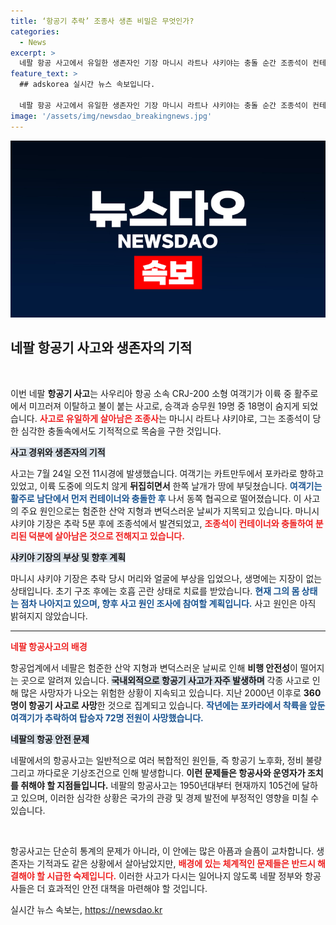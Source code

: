 ```yaml
---
title: ‘항공기 추락’ 조종사 생존 비밀은 무엇인가?
categories:
  - News
excerpt: >
  네팔 항공 사고에서 유일한 생존자인 기장 마니시 라트나 샤키야는 충돌 순간 조종석이 컨테이너에 끼이며 기적적으로 목숨을 건졌다. 이번 사고로 19명 중 18명이 사망했으며, 샤키야 기장은 현재 회복 중이다.
feature_text: >
  ## adskorea 실시간 뉴스 속보입니다.

  네팔 항공 사고에서 유일한 생존자인 기장 마니시 라트나 샤키야는 충돌 순간 조종석이 컨테이너에 끼이며 기적적으로 목숨을 건졌다. 이번 사고로 19명 중 18명이 사망했으며, 샤키야 기장은 현재 회복 중이다.
image: '/assets/img/newsdao_breakingnews.jpg'
---
```


<p><img src="/assets/img/newsdao_breakingnews.jpg" alt="adskorea 속보" /></p>

<h2 data-ke-size="size26">네팔 항공기 사고와 생존자의 기적</h2>

<p data-ke-size="size16">&nbsp;</p>

<p>이번 네팔 <b>항공기 사고</b>는 사우리아 항공 소속 CRJ-200 소형 여객기가 이륙 중 활주로에서 미끄러져 이탈하고 불이 붙는 사고로, 승객과 승무원 19명 중 18명이 숨지게 되었습니다. <b><span style="color: #ee2323;">사고로 유일하게 살아남은 조종사</span></b>는 마니시 라트나 샤키야로, 그는 조종석이 당한 심각한 충돌속에서도 기적적으로 목숨을 구한 것입니다.</p>

<p><b><span style="background-color: #21538527;">사고 경위와 생존자의 기적</span></b> </p>

<p>사고는 7월 24일 오전 11시경에 발생했습니다. 여객기는 카트만두에서 포카라로 향하고 있었고, 이륙 도중에 의도치 않게 <b>뒤집히면서</b> 한쪽 날개가 땅에 부딪쳤습니다. <b><span style="color: #1a5490;">여객기는 활주로 남단에서 먼저 컨테이너와 충돌한 후</span></b> 나서 동쪽 협곡으로 떨어졌습니다. 이 사고의 주요 원인으로는 험준한 산악 지형과 변덕스러운 날씨가 지목되고 있습니다. 마니시 샤키야 기장은 추락 5분 후에 조종석에서 발견되었고, <b><span style="color: #ee2323;">조종석이 컨테이너와 충돌하여 분리된 덕분에 살아남은 것으로 전해지고 있습니다.</span></b></p>

<p><b><span style="background-color: #21538527;">샤키야 기장의 부상 및 향후 계획</span></b> </p>

<p>마니시 샤키야 기장은 추락 당시 머리와 얼굴에 부상을 입었으나, 생명에는 지장이 없는 상태입니다. 초기 구조 후에는 호흡 곤란 상태로 치료를 받았습니다. <b><span style="color: #1a5490;">현재 그의 몸 상태는 점차 나아지고 있으며, 향후 사고 원인 조사에 참여할 계획입니다.</span></b> 사고 원인은 아직 밝혀지지 않았습니다.</p>

<hr>

<p><b><span style="color: #ee2323;">네팔 항공사고의 배경</span></b></p>

<p>항공업계에서 네팔은 험준한 산악 지형과 변덕스러운 날씨로 인해 <b>비행 안전성</b>이 떨어지는 곳으로 알려져 있습니다. <b><span style="background-color: #21538527;">국내외적으로 항공기 사고가 자주 발생하며</span></b> 각종 사고로 인해 많은 사망자가 나오는 위험한 상황이 지속되고 있습니다. 지난 2000년 이후로 <b>360명이 항공기 사고로 사망</b>한 것으로 집계되고 있습니다. <b><span style="color: #1a5490;">작년에는 포카라에서 착륙을 앞둔 여객기가 추락하여 탑승자 72명 전원이 사망했습니다.</span></b></p>

<p><b><span style="background-color: #21538527;">네팔의 항공 안전 문제</span></b></p>

<p>네팔에서의 항공사고는 일반적으로 여러 복합적인 원인들, 즉 항공기 노후화, 정비 불량 그리고 까다로운 기상조건으로 인해 발생합니다. <b>이런 문제들은 항공사와 운영자가 조치를 취해야 할 지점들입니다.</b> 네팔의 항공사고는 1950년대부터 현재까지 105건에 달하고 있으며, 이러한 심각한 상황은 국가의 관광 및 경제 발전에 부정적인 영향을 미칠 수 있습니다.</p>

<p data-ke-size="size16">&nbsp;</p>

<p>항공사고는 단순히 통계의 문제가 아니라, 이 안에는 많은 아픔과 슬픔이 교차합니다. 생존자는 기적과도 같은 상황에서 살아남았지만, <b><span style="color: #ee2323;">배경에 있는 체계적인 문제들은 반드시 해결해야 할 시급한 숙제입니다.</span></b> 이러한 사고가 다시는 일어나지 않도록 네팔 정부와 항공사들은 더 효과적인 안전 대책을 마련해야 할 것입니다.</p>
실시간 뉴스 속보는, <a href="https://newsdao.kr" rel="dofollow">https://newsdao.kr</a>


